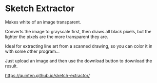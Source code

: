 # Sketch Extractor

Makes white of an image transparent.

Converts the image to grayscale first, then draws all black pixels, but the lighter the pixels are the more transparent they are.

Ideal for extracting line art from a scanned drawing, so you can color it in with some other program...

Just upload an image and then use the download button to download the result.

https://quinten.github.io/sketch-extractor/



